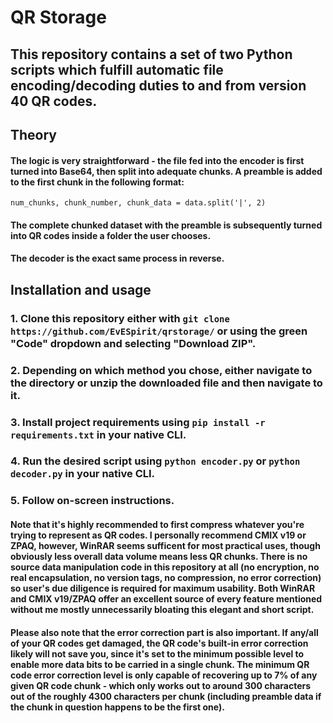 # QR Storage

## This repository contains a set of two Python scripts which fulfill automatic file encoding/decoding duties to and from version 40 QR codes.

## Theory
#### The logic is very straightforward - the file fed into the encoder is first turned into Base64, then split into adequate chunks. A preamble is added to the first chunk in the following format:
```num_chunks, chunk_number, chunk_data = data.split('|', 2)```

#### The complete chunked dataset with the preamble is subsequently turned into QR codes inside a folder the user chooses.

#### The decoder is the exact same process in reverse.

## Installation and usage

### 1. Clone this repository either with ```git clone https://github.com/EvESpirit/qrstorage/``` or using the green "Code" dropdown and selecting "Download ZIP".
### 2. Depending on which method you chose, either navigate to the directory or unzip the downloaded file and then navigate to it.
### 3. Install project requirements using ```pip install -r requirements.txt``` in your native CLI.
### 4. Run the desired script using ```python encoder.py``` or ```python decoder.py``` in your native CLI.
### 5. Follow on-screen instructions.

#### Note that it's highly recommended to first compress whatever you're trying to represent as QR codes. I personally recommend CMIX v19 or ZPAQ, however, WinRAR seems sufficent for most practical uses, though obviously less overall data volume means less QR chunks. There is no source data manipulation code in this repository at all (no encryption, no real encapsulation, no version tags, no compression, no error correction) so user's due diligence is required for maximum usability. Both WinRAR and CMIX v19/ZPAQ offer an excellent source of every feature mentioned without me mostly unnecessarily bloating this elegant and short script.

#### Please also note that the error correction part is also important. If any/all of your QR codes get damaged, the QR code's built-in error correction likely will not save you, since it's set to the minimum possible level to enable more data bits to be carried in a single chunk. The minimum QR code error correction level is only capable of recovering up to 7% of any given QR code chunk - which only works out to around 300 characters out of the roughly 4300 characters per chunk (including preamble data if the chunk in question happens to be the first one).
